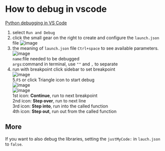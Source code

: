 # How to debug in vscode
[Python debugging in VS Code](https://code.visualstudio.com/docs/python/debugging)
1. select `Run and Debug`
2. click the small gear on the right to create and configure the `launch.json` file
![image](https://user-images.githubusercontent.com/52747634/140479018-03f68da5-dc7d-4fab-9847-91dfd2481302.png)
3. the meaning of `launch.json` file
`Ctrl+space` to see available parameters.  
![image](https://user-images.githubusercontent.com/52747634/140479288-54740e5a-7f8b-42a8-9dec-75d9125570e2.png)  
`name`:file needed to be debugged  
`args`:command in terminal, use `""` and `,` to separate  
4. run with breakpoint
click sidebar to set breakpoint  
![image](https://user-images.githubusercontent.com/52747634/140480085-e838d488-f5cb-4058-8c96-aa6be4ce940c.png)  
5.`F5` or click Triangle icon to start debug  
![image](https://user-images.githubusercontent.com/52747634/140479902-d13ef8b8-5a52-45ae-aeae-e65067d6c612.png)  
![image](https://user-images.githubusercontent.com/52747634/140480330-09c30016-8bf2-4f14-a5e6-dbe311cb2c0f.png)  
1st icon: **Continue**, run to next breakpoint  
2nd icon: **Step over**, run to next line  
3rd icon: **Step into**, run into the called function  
4th icon: **Step out**, run out from the called function

## More
If you want to also debug the libraries, setting the `justMyCode:` in `lauch.json` to `false`. 
